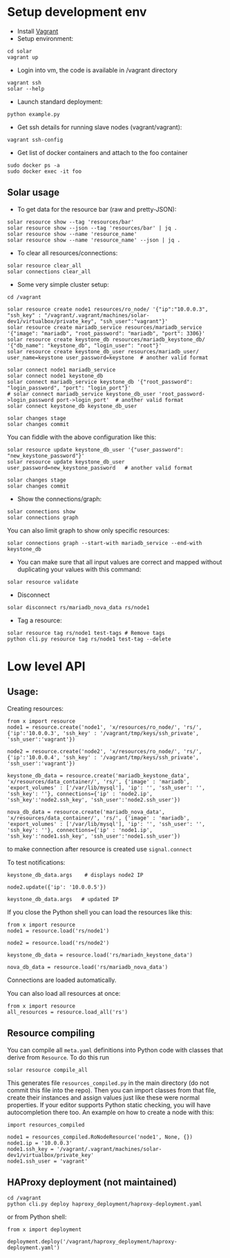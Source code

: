 # Setup development env

* Install [Vagrant](http://www.vagrantup.com/downloads.html)
* Setup environment:
```
cd solar
vagrant up
```

* Login into vm, the code is available in /vagrant directory
```
vagrant ssh
solar --help
```

* Launch standard deployment:
```
python example.py
```

* Get ssh details for running slave nodes (vagrant/vagrant):
```
vagrant ssh-config
```

* Get list of docker containers and attach to the foo container
```
sudo docker ps -a
sudo docker exec -it foo
```

## Solar usage

* To get data for the resource bar (raw and pretty-JSON):
```
solar resource show --tag 'resources/bar'
solar resource show --json --tag 'resources/bar' | jq .
solar resource show --name 'resource_name'
solar resource show --name 'resource_name' --json | jq .
```

* To clear all resources/connections:
```
solar resource clear_all
solar connections clear_all
```

* Some very simple cluster setup:
```
cd /vagrant

solar resource create node1 resources/ro_node/ '{"ip":"10.0.0.3", "ssh_key" : "/vagrant/.vagrant/machines/solar-dev1/virtualbox/private_key", "ssh_user":"vagrant"}'
solar resource create mariadb_service resources/mariadb_service '{"image": "mariadb", "root_password": "mariadb", "port": 3306}'
solar resource create keystone_db resources/mariadb_keystone_db/ '{"db_name": "keystone_db", "login_user": "root"}'
solar resource create keystone_db_user resources/mariadb_user/ user_name=keystone user_password=keystone  # another valid format

solar connect node1 mariadb_service
solar connect node1 keystone_db
solar connect mariadb_service keystone_db '{"root_password": "login_password", "port": "login_port"}'
# solar connect mariadb_service keystone_db_user 'root_password->login_password port->login_port'  # another valid format
solar connect keystone_db keystone_db_user

solar changes stage
solar changes commit
```

You can fiddle with the above configuration like this:
```
solar resource update keystone_db_user '{"user_password": "new_keystone_password"}'
solar resource update keystone_db_user user_password=new_keystone_password   # another valid format

solar changes stage
solar changes commit
```

* Show the connections/graph:
```
solar connections show
solar connections graph
```

You can also limit graph to show only specific resources:

```
solar connections graph --start-with mariadb_service --end-with keystone_db
```

* You can make sure that all input values are correct and mapped without duplicating your values with this command:
```
solar resource validate
```

* Disconnect
```
solar disconnect rs/mariadb_nova_data rs/node1
```

* Tag a resource:
```
solar resource tag rs/node1 test-tags # Remove tags
python cli.py resource tag rs/node1 test-tag --delete
```

# Low level API

## Usage:

Creating resources:

```
from x import resource
node1 = resource.create('node1', 'x/resources/ro_node/', 'rs/', {'ip':'10.0.0.3', 'ssh_key' : '/vagrant/tmp/keys/ssh_private', 'ssh_user':'vagrant'})

node2 = resource.create('node2', 'x/resources/ro_node/', 'rs/', {'ip':'10.0.0.4', 'ssh_key' : '/vagrant/tmp/keys/ssh_private', 'ssh_user':'vagrant'})

keystone_db_data = resource.create('mariadb_keystone_data', 'x/resources/data_container/', 'rs/', {'image' : 'mariadb', 'export_volumes' : ['/var/lib/mysql'], 'ip': '', 'ssh_user': '', 'ssh_key': ''}, connections={'ip' : 'node2.ip', 'ssh_key':'node2.ssh_key', 'ssh_user':'node2.ssh_user'})

nova_db_data = resource.create('mariadb_nova_data', 'x/resources/data_container/', 'rs/', {'image' : 'mariadb', 'export_volumes' : ['/var/lib/mysql'], 'ip': '', 'ssh_user': '', 'ssh_key': ''}, connections={'ip' : 'node1.ip', 'ssh_key':'node1.ssh_key', 'ssh_user':'node1.ssh_user'})
```

to make connection after resource is created use `signal.connect`

To test notifications:

```
keystone_db_data.args    # displays node2 IP

node2.update({'ip': '10.0.0.5'})

keystone_db_data.args   # updated IP
```

If you close the Python shell you can load the resources like this:

```
from x import resource
node1 = resource.load('rs/node1')

node2 = resource.load('rs/node2')

keystone_db_data = resource.load('rs/mariadn_keystone_data')

nova_db_data = resource.load('rs/mariadb_nova_data')
```

Connections are loaded automatically.


You can also load all resources at once:

```
from x import resource
all_resources = resource.load_all('rs')
```

## Resource compiling

You can compile all `meta.yaml` definitions into Python code with classes that
derive from `Resource`. To do this run

```
solar resource compile_all
```

This generates file `resources_compiled.py` in the main directory (do not commit
this file into the repo). Then you can import classes from that file, create
their instances and assign values just like these were normal properties.
If your editor supports Python static checking, you will have autocompletion
there too. An example on how to create a node with this:

```
import resources_compiled

node1 = resources_compiled.RoNodeResource('node1', None, {})
node1.ip = '10.0.0.3'
node1.ssh_key = '/vagrant/.vagrant/machines/solar-dev1/virtualbox/private_key'
node1.ssh_user = 'vagrant'
```

## HAProxy deployment (not maintained)

```
cd /vagrant
python cli.py deploy haproxy_deployment/haproxy-deployment.yaml
```

or from Python shell:

```
from x import deployment

deployment.deploy('/vagrant/haproxy_deployment/haproxy-deployment.yaml')
```

